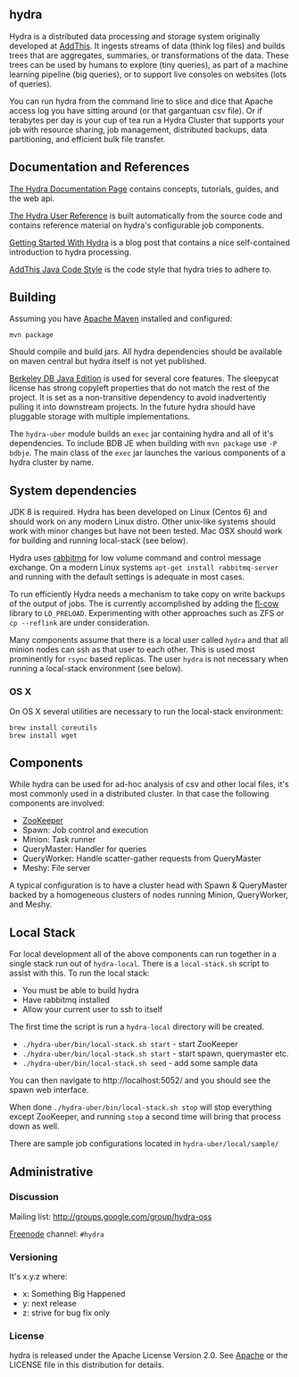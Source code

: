 ## hydra

Hydra is a distributed data processing and storage system originally
developed at [AddThis](http://www.addthis.com). It ingests streams of
data (think log files) and builds trees that are aggregates,
summaries, or transformations of the data. These trees can be used by
humans to explore (tiny queries), as part of a machine learning
pipeline (big queries), or to support live consoles on websites (lots
of queries).

You can run hydra from the command line to slice and dice that Apache
access log you have sitting around (or that gargantuan csv file). Or
if terabytes per day is your cup of tea run a Hydra Cluster that
supports your job with resource sharing, job management, distributed
backups, data partitioning, and efficient bulk file transfer.

## Documentation and References

[The Hydra Documentation Page](http://oss-docs.addthiscode.net/hydra/latest/user-guide/index.html)
contains concepts, tutorials, guides, and the web api.

[The Hydra User Reference](http://oss-docs.clearspring.com/hydra/latest/user-reference/)
is built automatically from the source code and contains reference material
on hydra's configurable job components.

[Getting Started With Hydra](https://www.addthis.com/blog/2014/02/18/getting-started-with-hydra)
is a blog post that contains a nice self-contained introduction to hydra processing.

[AddThis Java Code Style](http://oss-docs.addthiscode.net/hydra/latest/user-guide/guide/standards.html)
is the code style that hydra tries to adhere to.

## Building

Assuming you have [Apache Maven](http://maven.apache.org/) installed
and configured:

    mvn package

Should compile and build jars.  All hydra dependencies should be
available on maven central but hydra itself is not yet published.

[Berkeley DB Java Edition](http://www.oracle.com/technetwork/database/berkeleydb/overview/index-093405.html)
is used for several core features.  The sleepycat license has strong
copyleft properties that do not match the rest of the project.  It is
set as a non-transitive dependency to avoid inadvertently pulling it
into downstream projects.  In the future hydra should have pluggable
storage with multiple implementations.

The `hydra-uber` module builds an `exec` jar containing hydra and all
of it's dependencies.  To include BDB JE when building with `mvn
package` use `-P bdbje`.  The main class of the `exec` jar launches
the various components of a hydra cluster by name.

## System dependencies

JDK 8 is required.  Hydra has been developed on Linux (Centos 6) and
should work on any modern Linux distro.  Other unix-like systems
should work with minor changes but have not been tested.  Mac OSX
should work for building and running local-stack (see below).

Hydra uses [rabbitmq](http://www.rabbitmq.com/) for low volume
command and control message exchange.  On a modern Linux systems
`apt-get install rabbitmq-server` and running with the default
settings is adequate in most cases.

To run efficiently Hydra needs a mechanism to take copy on write
backups of the output of jobs.  The is currently accomplished by
adding the [fl-cow](http://xmailserver.org/flcow.html) library to
`LD_PRELOAD`.  Experimenting with other approaches such as ZFS or `cp
--reflink` are under consideration.

Many components assume that there is a local user called `hydra` and
that all minion nodes can ssh as that user to each other.  This is
used most prominently for `rsync` based replicas. The user `hydra`
is not necessary when running a local-stack environment (see below).

### OS X

On OS X several utilities are necessary to run the local-stack environment:

    brew install coreutils
    brew install wget

## Components

While hydra can be used for ad-hoc analysis of csv and other local
files, it's most commonly used in a distributed cluster.  In that case
the following components are involved:

 * [ZooKeeper](http://zookeeper.apache.org/)
 * Spawn: Job control and execution
 * Minion: Task runner
 * QueryMaster: Handler for queries
 * QueryWorker: Handle scatter-gather requests from QueryMaster
 * Meshy: File server
 
A typical configuration is to have a cluster head with Spawn &
QueryMaster backed by a homogeneous clusters of nodes running Minion,
QueryWorker, and Meshy.

## Local Stack

For local development all of the above components can run together in
a single stack run out of `hydra-local`.  There is a `local-stack.sh`
script to assist with this.  To run the local stack:

 * You must be able to build hydra
 * Have rabbitmq installed
 * Allow your current user to ssh to itself

The first time the script is run a `hydra-local` directory will be created.

 * `./hydra-uber/bin/local-stack.sh start` - start ZooKeeper
 * `./hydra-uber/bin/local-stack.sh start` - start spawn, querymaster etc.
 * `./hydra-uber/bin/local-stack.sh seed` - add some sample data
 
You can then navigate to http://localhost:5052/ and you should see
the spawn web interface.
  
When done `./hydra-uber/bin/local-stack.sh stop` will stop everything
except ZooKeeper, and running `stop` a second time will bring that
process down as well.

There are sample job configurations located in `hydra-uber/local/sample/`

## Administrative

### Discussion

Mailing list: http://groups.google.com/group/hydra-oss

[Freenode](http://freenode.net/) channel: `#hydra`

### Versioning

It's x.y.z where:

 * x: Something Big Happened
 * y: next release
 * z: strive for bug fix only

### License

hydra is released under the Apache License Version 2.0.  See
[Apache](http://www.apache.org/licenses/LICENSE-2.0) or the LICENSE
file in this distribution for details.



